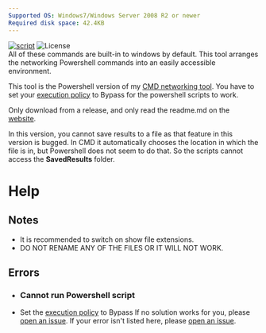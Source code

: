 ```yaml
---
Supported OS: Windows7/Windows Server 2008 R2 or newer
Required disk space: 42.4KB
---
```

[![script](https://img.shields.io/github/actions/workflow/status/ExtremePro11299/Powershell-networking-tool/powershell.yml?label=PowerShellScriptAnalysis&logo=Powershell)](https://github.com/ExtremePro11299/Powershell-networking-tool/actions?workflow=PSScriptAnalysis)
![License](https://custom-icon-badges.demolab.com/github/license/ExtremePro11299/Powershell-networking-tool?logo=law)  
All of these commands are built-in to windows
by default. This tool arranges the networking
Powershell commands into an easily accessible environment.  

This tool is the Powershell version of my [CMD networking tool](https://github.com/ExtremePro11299/CMD-networking-tool).
You have to set your [execution policy](https://learn.microsoft.com/en-us/powershell/module/microsoft.powershell.core/about/about_execution_policies?view=powershell-7.3) to Bypass for the powershell scripts to work.

Only download from a release, and only read the readme.md on the [website](https://github.com/ExtremePro11299/Powershell-networking-tool).

In this version, you cannot save results to a file as that feature in this version is bugged. In CMD it automatically chooses the location in which the file is in, but Powershell does not seem to do that. So the scripts cannot access the **SavedResults** folder.
# Help
## Notes
- It is recommended to switch on show file extensions.
- DO NOT RENAME ANY OF THE FILES OR IT WILL NOT WORK.
  
## Errors
   
- ### Cannot run Powershell script
- Set the [execution policy](https://learn.microsoft.com/en-us/powershell/module/microsoft.powershell.core/about/about_execution_policies?view=powershell-7.3) to Bypass
If no solution works for you, please [open an issue](https://github.com/ExtremePro11299/Powershell-networking-tool/issues/new?assignees=&labels=documentation&projects=&template=new-solution-to-an-error.md&title=New+solution+to+an+error).
If your error isn't listed here, please [open an issue](https://github.com/ExtremePro11299/Powershell-networking-tool/issues/new?assignees=&labels=documentation&projects=&template=new-error.md&title=New+error).
